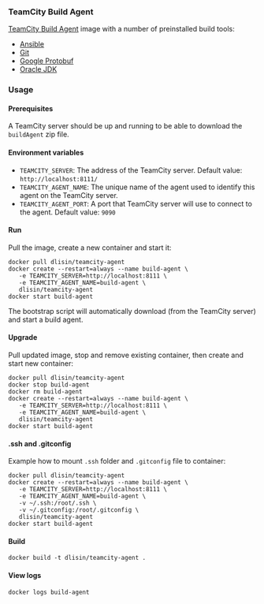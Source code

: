 ### TeamCity Build Agent
[TeamCity Build Agent](https://www.jetbrains.com/teamcity/) image with a number of preinstalled build tools:
 - [Ansible](http://www.ansible.com/)
 - [Git](https://git-scm.com/)
 - [Google Protobuf](https://developers.google.com/protocol-buffers/)
 - [Oracle JDK](http://www.oracle.com/technetwork/java/)

### Usage

#### Prerequisites
A TeamCity server should be up and running to be able to download the `buildAgent` zip file.

#### Environment variables
 - `TEAMCITY_SERVER`: The address of the TeamCity server. Default value: `http://localhost:8111/`
 - `TEAMCITY_AGENT_NAME`: The unique name of the agent used to identify this agent on the TeamCity server.
 - `TEAMCITY_AGENT_PORT`: A port that TeamCity server will use to connect to the agent. Default value: `9090`

#### Run
Pull the image, create a new container and start it:
```
docker pull dlisin/teamcity-agent
docker create --restart=always --name build-agent \
   -e TEAMCITY_SERVER=http://localhost:8111 \
   -e TEAMCITY_AGENT_NAME=build-agent \
   dlisin/teamcity-agent
docker start build-agent
```
The bootstrap script will automatically download (from the TeamCity server) and start a build agent.

#### Upgrade
Pull updated image, stop and remove existing container, then create and start new container:
```
docker pull dlisin/teamcity-agent
docker stop build-agent
docker rm build-agent
docker create --restart=always --name build-agent \
   -e TEAMCITY_SERVER=http://localhost:8111 \
   -e TEAMCITY_AGENT_NAME=build-agent \
   dlisin/teamcity-agent
docker start build-agent   
```

#### .ssh and .gitconfig
Example how to mount `.ssh` folder and `.gitconfig` file to container:
```
docker pull dlisin/teamcity-agent
docker create --restart=always --name build-agent \
   -e TEAMCITY_SERVER=http://localhost:8111 \
   -e TEAMCITY_AGENT_NAME=build-agent \
   -v ~/.ssh:/root/.ssh \
   -v ~/.gitconfig:/root/.gitconfig \
   dlisin/teamcity-agent
docker start build-agent   
```

#### Build
```
docker build -t dlisin/teamcity-agent .
```

#### View logs
```
docker logs build-agent
```
